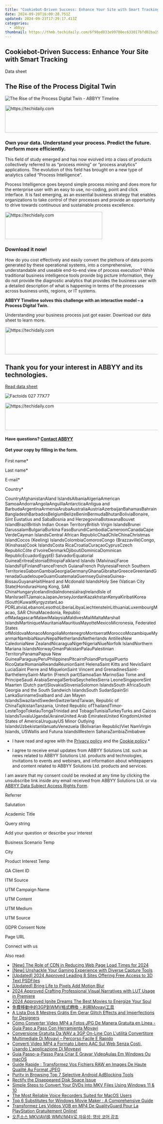 ```yaml
---
title: "Cookiebot-Driven Success: Enhance Your Site with Smart Tracking"
date: 2024-09-20T16:09:28.751Z
updated: 2024-09-23T17:29:17.413Z
categories:
  - abbyy
thumbnail: https://thmb.techidaily.com/6f98ed833e99780ec633017bfd02ba19a6f592b2168edc5e24a71f77a22d913e.jpg
---
```


## Cookiebot-Driven Success: Enhance Your Site with Smart Tracking

Data sheet

## The Rise of the Process Digital Twin

![The Rise of the Process Digital Twin - ABBYY Timeline](https://static1.abbyy.com/abbyycommedia/33389/80-rise-of-the-process-digital-twin-en-262x340.png)

<!-- affiliate ads begin -->
<a href="https://united.elfm.net/c/5597632/2139563/4704" target="_top" id="2139563">
  <img src="//a.impactradius-go.com/display-ad/4704-2139563" border="0" alt="https://techidaily.com" width="728" height="90"/>
</a>
<img height="0" width="0" src="https://united.elfm.net/i/5597632/2139563/4704" style="position:absolute;visibility:hidden;" border="0" />
<!-- affiliate ads end -->

### Own your data. Understand your process. Predict the future. Perform more efficiently.

This field of study emerged and has now evolved into a class of products collectively referred to as “process mining” or “process analytics” applications. The evolution of this field has brought on a new type of analytics called “Process Intelligence”.

Process Intelligence goes beyond simple process mining and does more for the enterprise user with an easy to use, no-coding, point and click interface. It is fast emerging, as an essential business strategy that enables organizations to take control of their processes and provide an opportunity to drive towards continuous and sustainable process excellence.

<!-- affiliate ads begin -->
<a href="https://wigfever.sjv.io/c/5597632/2014853/22899" target="_top" id="2014853">
  <img src="//a.impactradius-go.com/display-ad/22899-2014853" border="0" alt="https://techidaily.com" width="320" height="90"/>
</a>
<img height="0" width="0" src="https://wigfever.sjv.io/i/5597632/2014853/22899" style="position:absolute;visibility:hidden;" border="0" />
<!-- affiliate ads end -->

### Download it now!

How do you cost effectively and easily convert the plethora of data points generated by these operational systems, into a comprehensive, understandable and useable end-to-end view of process execution? While traditional business intelligence tools provide big picture information, they do not provide the diagnostic analytics that provides the business user with a detailed description of what is happening in terms of the processes across business units, regions, or IT systems.

**ABBYY Timeline solves this challenge with an interactive model – a Process Digital Twin.**

Understanding your business process just got easier. Download our data sheet to learn more.

<!-- affiliate ads begin -->
<a href="https://aligracehair.sjv.io/c/5597632/1938750/19272" target="_top" id="1938750">
  <img src="//a.impactradius-go.com/display-ad/19272-1938750" border="0" alt="https://techidaily.com" width="728" height="90"/>
</a>
<img height="0" width="0" src="https://aligracehair.sjv.io/i/5597632/1938750/19272" style="position:absolute;visibility:hidden;" border="0" />
<!-- affiliate ads end -->

## Thank you for your interest in ABBYY and its technologies.

[Read data sheet](https://digital.abbyy.com/hubfs/documents/content/datasheet-rise-of-the-process-digital-twin-en.pdf "Read data sheet") 

![Factoids 027 77X77](https://static4.abbyy.com/abbyycommedia/31652/factoids-027-77x77.svg)

<!-- affiliate ads begin -->
<a href="https://appsumo.8odi.net/c/5597632/2100527/7443" target="_top" id="2100527">
  <img src="//a.impactradius-go.com/display-ad/7443-2100527" border="0" alt="https://techidaily.com" width="728" height="90"/>
</a>
<img height="0" width="0" src="https://appsumo.8odi.net/i/5597632/2100527/7443" style="position:absolute;visibility:hidden;" border="0" />
<!-- affiliate ads end -->

#### Have questions? [Contact ABBYY](https://tools.techidaily.com/abbyy/products/)

#### Get your copy by filling in the form.

First name\*

Last name\*

E-mail\*

Сountry\*

СountryAfghanistanAland IslandsAlbaniaAlgeriaAmerican SamoaAndorraAngolaAnguillaAntarcticaAntigua and BarbudaArgentinaArmeniaArubaAustraliaAustriaAzerbaijanBahamasBahrainBangladeshBarbadosBelgiumBelizeBeninBermudaBhutanBoliviaBonaire, Sint Eustatius and SabaBosnia and HerzegovinaBotswanaBouvet IslandBrazilBritish Indian Ocean TerritoryBritish Virgin IslandsBrunei DarussalamBulgariaBurkina FasoBurundiCambodiaCameroonCanadaCape VerdeCayman IslandsCentral African RepublicChadChileChinaChristmas IslandCocos (Keeling) IslandsColombiaComorosCongo (Brazzaville)Congo, (Kinshasa)Cook IslandsCosta RicaCroatiaCuraçaoCyprusCzech RepublicCôte d'IvoireDenmarkDjiboutiDominicaDominican RepublicEcuadorEgyptEl SalvadorEquatorial GuineaEritreaEstoniaEthiopiaFalkland Islands (Malvinas)Faroe IslandsFijiFinlandFranceFrench GuianaFrench PolynesiaFrench Southern TerritoriesGabonGambiaGeorgiaGermanyGhanaGibraltarGreeceGreenlandGrenadaGuadeloupeGuamGuatemalaGuernseyGuineaGuinea-BissauGuyanaHaitiHeard and Mcdonald IslandsHoly See (Vatican City State)HondurasHong Kong, SAR ChinaHungaryIcelandIndiaIndonesiaIraqIrelandIsle of ManIsraelITJamaicaJapanJerseyJordanKazakhstanKenyaKiribatiKorea (South)KuwaitKyrgyzstanLao PDRLatviaLebanonLesothoLiberiaLibyaLiechtensteinLithuaniaLuxembourgMacao, SAR ChinaMacedonia, Republic ofMadagascarMalawiMalaysiaMaldivesMaliMaltaMarshall IslandsMartiniqueMauritaniaMauritiusMayotteMexicoMicronesia, Federated States ofMoldovaMonacoMongoliaMontenegroMontserratMoroccoMozambiqueMyanmarNamibiaNauruNepalNetherlandsNetherlands AntillesNew CaledoniaNew ZealandNicaraguaNigerNigeriaNiueNorfolk IslandNorthern Mariana IslandsNorwayOmanPakistanPalauPalestinian TerritoryPanamaPapua New GuineaParaguayPeruPhilippinesPitcairnPolandPortugalPuerto RicoQatarRomaniaRwandaRéunionSaint HelenaSaint Kitts and NevisSaint LuciaSaint Pierre and MiquelonSaint Vincent and GrenadinesSaint-BarthélemySaint-Martin (French part)SamoaSan MarinoSao Tome and PrincipeSaudi ArabiaSenegalSerbiaSeychellesSierra LeoneSingaporeSint Maarten (Dutch part)SlovakiaSloveniaSolomon IslandsSouth AfricaSouth Georgia and the South Sandwich IslandsSouth SudanSpainSri LankaSurinameSvalbard and Jan Mayen IslandsSwazilandSwedenSwitzerlandTaiwan, Republic of ChinaTajikistanTanzania, United Republic ofThailandTimor-LesteTogoTokelauTongaTrinidad and TobagoTunisiaTurkeyTurks and Caicos IslandsTuvaluUgandaUkraineUnited Arab EmiratesUnited KingdomUnited States of AmericaUruguayUS Minor Outlying IslandsUzbekistanVanuatuVenezuela (Bolivarian Republic)Viet NamVirgin Islands, USWallis and Futuna IslandsWestern SaharaZambiaZimbabwe

* I have read and agree with the [Privacy policy](https://tools.techidaily.com/abbyy/products/) and the [Cookie policy](https://tools.techidaily.com/abbyy/products/).\*

* I agree to receive email updates from ABBYY Solutions Ltd. such as news related to ABBYY Solutions Ltd. products and technologies, invitations to events and webinars, and information about whitepapers and content related to ABBYY Solutions Ltd. products and services.  
    
I am aware that my consent could be revoked at any time by clicking the unsubscribe link inside any email received from ABBYY Solutions Ltd. or via [ABBYY Data Subject Access Rights Form](https://tools.techidaily.com/abbyy/products/).

Referrer

Salutation

Academic Title

Query string

Add your question or describe your interest

Business Scenario Temp

City

Product Interest Temp

GA Client ID

ITM Source

UTM Campaign Name

UTM Content

UTM Medium

UTM Source

GDPR Consent Note

Page URL

Connect with us

<ins class="adsbygoogle"
     style="display:block"
     data-ad-format="autorelaxed"
     data-ad-client="ca-pub-7571918770474297"
     data-ad-slot="1223367746"></ins>

<ins class="adsbygoogle"
     style="display:block"
     data-ad-client="ca-pub-7571918770474297"
     data-ad-slot="8358498916"
     data-ad-format="auto"
     data-full-width-responsive="true"></ins>

<span class="atpl-alsoreadstyle">Also read:</span>
<div><ul>
<li><a href="https://twitter-videos.techidaily.com/new-the-role-of-cdn-in-reducing-web-page-load-times-for-2024/"><u>[New] The Role of CDN in Reducing Web Page Load Times for 2024</u></a></li>
<li><a href="https://screen-sharing-recording.techidaily.com/new-unshackle-your-gaming-experience-with-diverse-capture-tools/"><u>[New] Unshackle Your Gaming Experience with Diverse Capture Tools</u></a></li>
<li><a href="https://article-knowledge.techidaily.com/updated-2024-approved-leading-8-sites-offering-free-access-to-3d-text-psdfiles/"><u>[Updated] 2024 Approved Leading 8 Sites Offering Free Access to 3D Text PSDFiles</u></a></li>
<li><a href="https://extra-resources.techidaily.com/updated-bring-life-to-pixels-add-motion-blur/"><u>[Updated] Bring Life to Pixels Add Motion Blur</u></a></li>
<li><a href="https://extra-information.techidaily.com/2024-approved-crafting-professional-visual-narratives-with-lut-usage-in-premiere/"><u>2024 Approved Crafting Professional Visual Narratives with LUT Usage in Premiere</u></a></li>
<li><a href="https://some-knowledge.techidaily.com/2024-approved-ignite-dreams-the-best-movies-to-energize-your-soul/"><u>2024 Approved Ignite Dreams The Best Movies to Energize Your Soul</u></a></li>
<li><a href="https://solve-marvelous.techidaily.com/3gpwmv-movavi/"><u>免費移動中的3GP到WMV格式轉換 - 利用Movavi工具</u></a></li>
<li><a href="https://solve-marvelous.techidaily.com/a-lista-dos-8-mestres-gratis-em-gerar-glitch-effects-and-imperfections-for-designers/"><u>A Lista Dos 8 Mestres Grátis Em Gerar Glitch Effects and Imperfections for Designers</u></a></li>
<li><a href="https://solve-marvelous.techidaily.com/como-converter-video-mp4-a-fotos-jpg-de-manera-gratuita-en-linea-guia-paso-a-paso-con-herramienta-movavi/"><u>Cómo Converter Video MP4 a Fotos JPG De Manera Gratuita en Línea - Guía Paso a Paso Con Herramienta Movavi</u></a></li>
<li><a href="https://solve-marvelous.techidaily.com/conversione-gratuita-da-wav-a-3gp-on-line-con-lutilita-convertitore-multimediale-di-movavi-percorso-facile-e-rapido/"><u>Conversione Gratuita Da WAV a 3GP On-Line Con L'utilità Convertitore Multimediale Di Movavi – Percorso Facile E Rapido</u></a></li>
<li><a href="https://solve-marvelous.techidaily.com/converti-video-mp4-a-formato-libero-aac-sul-web-senza-costi-usando-lapplicazione-di-moveavi/"><u>Converti Video MP4 a Formato Libero AAC Sul Web Senza Costi, Usando L'applicazione Di Moveavi</u></a></li>
<li><a href="https://solve-marvelous.techidaily.com/guia-passo-a-passo-para-criar-e-gravar-videoaulas-em-windows-ou-macos/"><u>Guia Passo-a-Passo Para Criar E Gravar VideoAulas Em Windows Ou macOS</u></a></li>
<li><a href="https://solve-marvelous.techidaily.com/guide-rapide-transformez-vos-fichiers-raw-en-images-de-haute-qualite-au-format-jpeg/"><u>Guide Rapide : Transformez Vos Fichiers RAW en Images De Haute Qualité Au Format JPEG</u></a></li>
<li><a href="https://youtube-video-recordings.techidaily.com/purity-in-browsing-top-7-selective-android-adblocking-tools/"><u>Purity in Browsing Top 7 Selective Android AdBlocking Tools</u></a></li>
<li><a href="https://win11.techidaily.com/rectify-the-disappeared-disk-space-issue/"><u>Rectify the Disappeared Disk Space Issue</u></a></li>
<li><a href="https://win-dash.techidaily.com/simple-steps-to-convert-your-dvds-into-mkv-files-using-windows-11-and-10/"><u>Simple Steps to Convert Your DVDs Into MKV Files Using Windows 11 & 10</u></a></li>
<li><a href="https://video-screen-grab.techidaily.com/the-most-reliable-voice-recorders-suited-for-macos-users/"><u>The Most Reliable Voice Recorders Suited for MacOS Users</u></a></li>
<li><a href="https://solve-marvelous.techidaily.com/top-6-substitutes-for-windows-movie-maker-a-comprehensive-guide/"><u>Top 6 Substitutes for Windows Movie Maker : A Comprehensive Guide</u></a></li>
<li><a href="https://solve-marvelous.techidaily.com/transformez-les-videos-vob-en-mp4-de-qualityguard-pour-la-playstation-gratuitement-online/"><u>Transformez Les Vidéos VOB en MP4 De QualityGuard Pour La PlayStation Gratuitement Online!</u></a></li>
<li><a href="https://solve-marvelous.techidaily.com/mkvavi-wmvm4v/"><u>오픈소스 MKV/AVI를 WMV/M4V로 자유성: 영상 코어 강조</u></a></li>
</ul></div>

